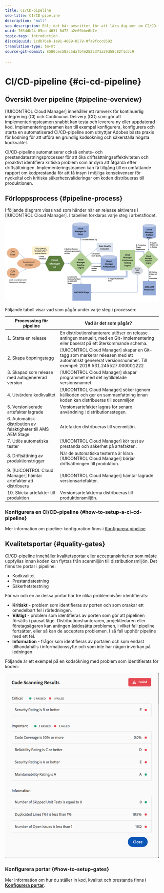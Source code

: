 ```yaml
---
title: CI/CD-pipeline
seo-title: CI/CD-pipeline
description: 'null'
seo-description: Följ det här avsnittet för att lära dig mer om CI/CD-flödet, som hanterar distributioner till scenen och produktionen i Cloud Manager.
uuid: 763ddb24-05cd-463f-8d72-a2e69bbe6b7e
topic-tags: introduction
discoiquuid: 1cdb76eb-1a91-4689-8579-0fa9fccc0592
translation-type: tm+mt
source-git-commit: 8580cec50ac5dafb4e2525371a39d58c82f1cbc9

---
```



# CI/CD-pipeline {#ci-cd-pipeline}

## Översikt över pipeline {#pipeline-overview}

[!UICONTROL Cloud Manager] innehåller ett ramverk för kontinuerlig integrering (CI) och Continuous Delivery (CD) som gör att implementeringsteamen snabbt kan testa och leverera ny eller uppdaterad kod. Implementeringsteamen kan till exempel konfigurera, konfigurera och starta en automatiserad CI/CD-pipeline som utnyttjar Adobes bästa praxis för kodning för att utföra en grundlig kodsökning och säkerställa högsta kodkvalitet.

CI/CD-pipeline automatiserar också enhets- och prestandatestningsprocesser för att öka driftsättningseffektiviteten och proaktivt identifiera kritiska problem som är dyra att åtgärda efter driftsättningen. Implementeringsteamen kan få tillgång till en omfattande rapport om kodprestanda för att få insyn i möjliga konsekvenser för nyckeltal och kritiska säkerhetsvalideringar om koden distribueras till produktionen.

## Förloppsprocess {#pipeline-process}

I följande diagram visas vad som händer när en release aktiveras i [!UICONTROL Cloud Manager]. I tabellen förklaras varje steg i arbetsflödet.

![](assets/screen_shot_2018-05-30at82457pm.png)

Följande tabell visar vad som pågår under varje steg i processen:

| Processsteg för pipeline | Vad är det som pågår? |
|---|---|
| 1. Starta en release | En distributionshanterare utlöser en release antingen manuellt, med en Git-implementering eller baserat på ett återkommande schema. |
| 2. Skapa öppningstagg | [!UICONTROL Cloud Manager] skapar en Git-tagg som markerar releasen med ett automatiskt genererat versionsnummer. Till exempel: 2018.531.245527.000001222 |
| 3. Skapad som release med autogenererad version | [!UICONTROL Cloud Manager] skapar programmet med det nytilldelade versionsnumret. |
| 4. Utvärdera kodkvalitet | [!UICONTROL Cloud Manager] söker igenom källkoden och ger en sammanfattning innan koden kan distribueras till scenmiljön |
| 5. Versioniserade artefakter lagrade | Versionsartefakter lagras för senare användning i distributionsstegen. |
| 6. Automatisk distribution av felaktigheter till AMS AEM Stage | Artefakten distribueras till scenmiljön. |
| 7. Utlös automatiska tester | [!UICONTROL Cloud Manager] kör test av prestanda och säkerhet på artefakten. |
| 8. Driftsättning av produktionstrigger | När de automatiska testerna är klara [!UICONTROL Cloud Manager] börjar driftsättningen till produktion. |
| 9. [!UICONTROL Cloud Manager] hämtar artefakter att distribuera | [!UICONTROL Cloud Manager] hämtar lagrade versionsartefakter. |
| 10. Skicka artefakter till produktion | Versionsartefakterna distribueras till produktionsmiljön. |

### Konfigurera en CI/CD-pipeline {#how-to-setup-a-ci-cd-pipeline}

Mer information om pipeline-konfiguration finns i [Konfigurera pipeline](configuring-pipeline.md).

## Kvalitetsportar {#quality-gates}

CI/CD-pipeline innehåller kvalitetsportar eller acceptanskriterier som måste uppfyllas innan koden kan flyttas från scenmiljön till distributionsmiljön. Det finns tre portar i pipeline:

* Kodkvalitet
* Prestandatestning
* Säkerhetstestning

För var och en av dessa portar har tre olika problemnivåer identifierats:

* **Kritiskt** - problem som identifieras av porten och som orsakar ett omedelbart fel i rörledningen.
* **Viktigt** - problem som identifieras av porten som gör att pipelinen försätts i pausat läge. Distributionshanteraren, projektledaren eller företagsägaren kan antingen åsidosätta problemen, i vilket fall pipeline fortsätter, eller så kan de acceptera problemen. I så fall upphör pipeline med ett fel.
* **Information** - frågor som identifieras av portalen och som endast tillhandahålls i informationssyfte och som inte har någon inverkan på ledningen.

Följande är ett exempel på en kodsökning med problem som identifierats för koden:

![](assets/quality-gate-failed.png)

### Konfigurera portar {#how-to-setup-gates}

Mer information om hur du ställer in kod, kvalitet och prestanda finns i **[Konfigurera portar](configuring-pipeline.md)**.
